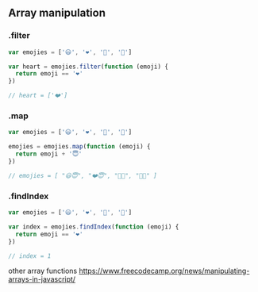 ## Array manipulation
### .filter
```Javascript
var emojies = ['😃', '❤️', '🍿', '🚸']

var heart = emojies.filter(function (emoji) {
  return emoji == '❤️'
})

// heart = ['❤️']

```
### .map
```Javascript
var emojies = ['😃', '❤️', '🍿', '🚸']

emojies = emojies.map(function (emoji) {
  return emoji + '😇'
})

// emojies = [ "😃😇", "❤️😇", "🍿😇", "🚸😇" ]

```
### .findIndex
```Javascript
var emojies = ['😃', '❤️', '🍿', '🚸']

var index = emojies.findIndex(function (emoji) {
  return emoji == '❤️'
})

// index = 1
```
other array functions
https://www.freecodecamp.org/news/manipulating-arrays-in-javascript/

